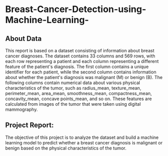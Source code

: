 # Breast-Cancer-Detection-using-Machine-Learning-
## About Data
This report is based on a dataset consisting of information about breast cancer diagnoses. The dataset contains 33 columns and 569 rows, with each row representing a patient and each column representing a different feature of the patient's diagnosis. The first column contains a unique identifier for each patient, while the second column contains information about whether the patient's diagnosis was malignant (M) or benign (B).
The following columns contain numerical data about various physical characteristics of the tumor, such as radius_mean, texture_mean, perimeter_mean, area_mean, smoothness_mean, compactness_mean, concavity_mean, concave points_mean, and so on. These features are calculated from images of the tumor that were taken using digital mammography.
## Project Report:

The objective of this project is to analyze the dataset and build a machine learning model to predict whether a breast cancer diagnosis is malignant or benign based on the physical characteristics of the tumor.
